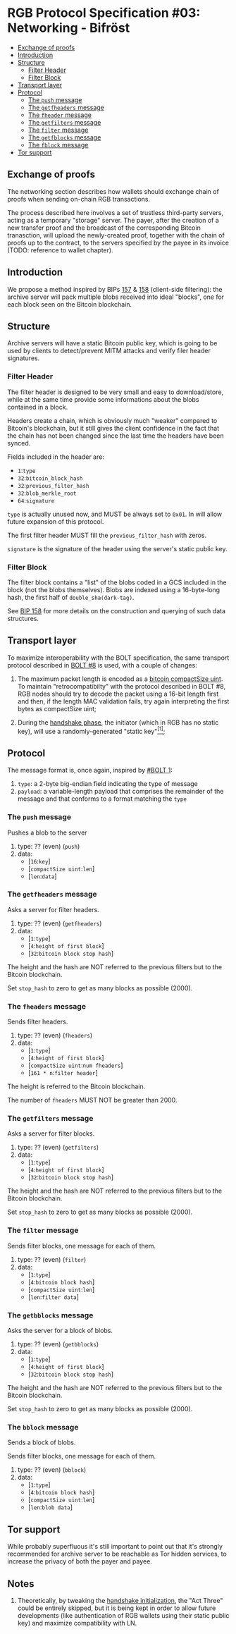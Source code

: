 # RGB Protocol Specification #03: Networking - Bifröst

* [Exchange of proofs](#exchange-of-proofs)
* [Introduction](#introduction)
* [Structure](#structure)
  * [Filter Header](#filter-header)
  * [Filter Block](#filter-block)
* [Transport layer](#transport-layer)
* [Protocol](#protocol)
  * [The `push` message](#the-push-message)
  * [The `getfheaders` message](#the-getfheaders-message)
  * [The `fheader` message](#the-fheader-message)
  * [The `getfilters` message](#the-getfilters-message)
  * [The `filter` message](#the-filter-message)
  * [The `getfblocks` message](#the-getfblocks-message)
  * [The `fblock` message](#the-fblock-message)
* [Tor support](#tor-support)

## Exchange of proofs

The networking section describes how wallets should exchange chain of proofs when sending on-chain RGB transactions. 

The process described here involves a set of trustless third-party servers, acting as a temporary "storage" server. The payer, after the creation of a new transfer proof and the broadcast of the corresponding Bitcoin tranasction, will upload the newly-created proof, together with the chain of proofs up to the contract, to the servers specified by the payee in its invoice (TODO: reference to wallet chapter).

## Introduction

We propose a method inspired by BIPs [157](https://github.com/bitcoin/bips/blob/master/bip-0157.mediawiki) & [158](https://github.com/bitcoin/bips/blob/master/bip-0157.mediawiki) (client-side filtering): the archive server will pack multiple blobs received into ideal "blocks", one for each block seen on the Bitcoin blockchain.

## Structure

Archive servers will have a static Bitcoin public key, which is going to be used by clients to detect/prevent MITM attacks and verify filer header signatures.

### Filter Header

The filter header is designed to be very small and easy to download/store, while at the same time provide some informations about the blobs contained in a block.

Headers create a chain, which is obviously much "weaker" compared to Bitcoin's blockchain, but it still gives the client confidence in the fact that the chain has not been changed since the last time the headers have been synced.

Fields included in the header are:

* `1`:`type`
* `32`:`bitcoin_block_hash`
* `32`:`previous_filter_hash`
* `32`:`blob_merkle_root`
* `64`:`signature`

`type` is actually unused now, and MUST be always set to `0x01`. In will allow future expansion of this protocol.

The first filter header MUST fill the `previous_filter_hash` with zeros.

`signature` is the signature of the header using the server's static public key.

### Filter Block

The filter block contains a "list" of the blobs coded in a GCS included in the block (not the blobs themselves). Blobs are indexed using a 16-byte-long hash, the first half of `double_sha(dark-tag)`.

See [BIP 158](https://github.com/bitcoin/bips/blob/master/bip-0157.mediawiki) for more details on the construction and querying of such data structures.

## Transport layer

To maximize interoperability with the BOLT specification, the same transport protocol described in [BOLT #8](https://github.com/lightningnetwork/lightning-rfc/blob/master/08-transport.md) is used, with a couple of changes:

1. The maximum packet length is encoded as a [bitcoin compactSize uint](https://bitcoin.org/en/developer-reference#compactsize-unsigned-integers). To maintain "retrocompatibilty" with the protocol described in BOLT #8, RGB nodes should try to decode the packet using a 16-bit length first and then, if the length MAC validation fails, try again interpreting the first bytes as compactSize uint;

2. During the [handshake phase](https://github.com/lightningnetwork/lightning-rfc/blob/master/08-transport.md#handshake-exchange), the initiator (which in RGB has no static key), will use a randomly-generated "static key"[<sup>[1]</sup>](#notes);

## Protocol

The message format is, once again, inspired by [#BOLT 1](https://github.com/lightningnetwork/lightning-rfc/blob/master/01-messaging.md#lightning-message-format): 

1. `type`: a 2-byte big-endian field indicating the type of message
2. `payload`: a variable-length payload that comprises the remainder of the message and that conforms to a format matching the `type`

### The `push` message

Pushes a blob to the server

1. type: ?? (even) (`push`)
2. data:
    * [`16`:`key`]
    * [`compactSize uint`:`len`]
    * [`len`:`data`]

### The `getfheaders` message

Asks a server for filter headers.

1. type: ?? (even) (`getfheaders`)
2. data:
    * [`1`:`type`]
    * [`4`:`height of first block`]
    * [`32`:`bitcoin block stop hash`]

The height and the hash are NOT referred to the previous filters but to the Bitcoin blockchain.

Set `stop_hash` to zero to get as many blocks as possible (2000).

### The `fheaders` message

Sends filter headers.

1. type: ?? (even) (`fheaders`)
2. data:
    * [`1`:`type`]
    * [`4`:`height of first block`]
    * [`compactSize uint`:`num fheaders`]
    * [`161 * n`:`filter header`]

The height is referred to the Bitcoin blockchain.

The number of `fheaders` MUST NOT be greater than 2000.

### The `getfilters` message

Asks a server for filter blocks.

1. type: ?? (even) (`getfilters`)
2. data:
    * [`1`:`type`]
    * [`4`:`height of first block`]
    * [`32`:`bitcoin block stop hash`]

The height and the hash are NOT referred to the previous filters but to the Bitcoin blockchain.

Set `stop_hash` to zero to get as many blocks as possible (2000).

### The `filter` message

Sends filter blocks, one message for each of them.

1. type: ?? (even) (`filter`)
2. data:
    * [`1`:`type`]
    * [`4`:`bitcoin block hash`]
    * [`compactSize uint`:`len`]
    * [`len`:`filter data`]

### The `getbblocks` message

Asks the server for a block of blobs.

1. type: ?? (even) (`getbblocks`)
2. data:
    * [`1`:`type`]
    * [`4`:`height of first block`]
    * [`32`:`bitcoin block stop hash`]

The height and the hash are NOT referred to the previous filters but to the Bitcoin blockchain.

Set `stop_hash` to zero to get as many blocks as possible (2000).

### The `bblock` message

Sends a block of blobs.

Sends filter blocks, one message for each of them.

1. type: ?? (even) (`bblock`)
2. data:
    * [`1`:`type`]
    * [`4`:`bitcoin block hash`]
    * [`compactSize uint`:`len`]
    * [`len`:`blob data`]

## Tor support

While probably superfluous it's still important to point out that it's strongly recommended for archive server to be reachable as Tor hidden services, to increase the privacy of both the payer and payee.

## Notes

1. Theoretically, by tweaking the [handshake initialization](https://github.com/lightningnetwork/lightning-rfc/blob/master/08-transport.md#handshake-state-initialization), the "Act Three" could be entirely skipped, but it is being kept in order to allow future developments (like authentication of RGB wallets using their static public key) and maximize compatibility with LN.
